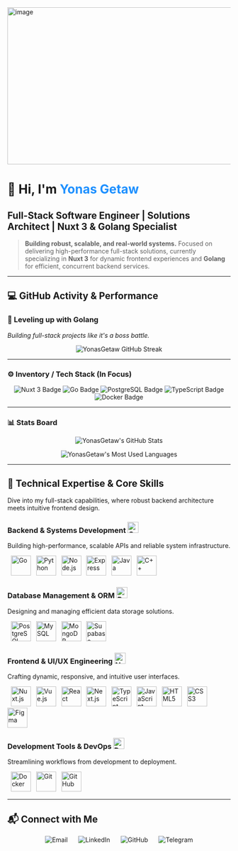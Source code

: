 <img width="1120" height="354" alt="image" src="https://github.com/user-attachments/assets/8468629d-8685-462a-959b-3f6db62dee7f" />

# 👋 Hi, I'm <span style="color:#1E90FF;">Yonas Getaw</span>
## **Full-Stack Software Engineer | Solutions Architect | Nuxt 3 & Golang Specialist**

> **Building robust, scalable, and real-world systems.** Focused on delivering high-performance full-stack solutions, currently specializing in **Nuxt 3** for dynamic frontend experiences and **Golang** for efficient, concurrent backend services.

---

## 💻 GitHub Activity & Performance

### 🚀 Leveling up with **Golang**
*Building full-stack projects like it's a boss battle.*

<p align="center">
    <img src="https://github-readme-streak-stats.herokuapp.com/?user=YonasGetaw&theme=dark&hide_border=true&date_format=M%20j%5B%2C%20Y%5D" alt="YonasGetaw GitHub Streak" />
</p>

---

### ⚙️ Inventory / Tech Stack (In Focus)

<p align="center">
    <img src="https://img.shields.io/badge/Nuxt%203-00DC82?style=for-the-badge&logo=nuxtdotjs&logoColor=white" alt="Nuxt 3 Badge"/>
    <img src="https://img.shields.io/badge/Go-00ADD8?style=for-the-badge&logo=go&logoColor=white" alt="Go Badge"/>
    <img src="https://img.shields.io/badge/PostgreSQL-316192?style=for-the-badge&logo=postgresql&logoColor=white" alt="PostgreSQL Badge"/>
    <img src="https://img.shields.io/badge/TypeScript-3178C6?style=for-the-badge&logo=typescript&logoColor=white" alt="TypeScript Badge"/>
    <img src="https://img.shields.io/badge/Docker-2496ED?style=for-the-badge&logo=docker&logoColor=white" alt="Docker Badge"/>
</p>

---

### 📊 Stats Board

<p align="center">
    <img align="center" src="https://github-readme-stats.vercel.app/api?username=YonasGetaw&show_icons=true&theme=dark&hide_border=true&count_private=true" alt="YonasGetaw's GitHub Stats" />
</p>

<p align="center">
    <img align="center" src="https://github-readme-stats.vercel.app/api/top-langs/?username=YonasGetaw&layout=compact&langs_count=6&theme=dark&hide_border=true" alt="YonasGetaw's Most Used Languages" />
</p>

---

## 🚀 Technical Expertise & Core Skills

Dive into my full-stack capabilities, where robust backend architecture meets intuitive frontend design.

### **Backend & Systems Development** <img src="https://upload.wikimedia.org/wikipedia/commons/0/05/Go_Logo_Blue.svg" width="25" alt="Golang Icon"/>

Building high-performance, scalable APIs and reliable system infrastructure.

<p align="left">
  &nbsp; <img src="https://cdn.jsdelivr.net/gh/devicons/devicon/icons/go/go-original.svg" alt="Go" width="45" title="Golang"/>
  &nbsp; <img src="https://cdn.jsdelivr.net/gh/devicons/devicon/icons/python/python-original.svg" alt="Python" width="45" title="Python"/>
  &nbsp; <img src="https://cdn.jsdelivr.net/gh/devicons/devicon/icons/nodejs/nodejs-original.svg" alt="Node.js" width="45" title="Node.js"/>
  &nbsp; <img src="https://cdn.jsdelivr.net/gh/devicons/devicon/icons/express/express-original.svg" alt="Express" width="45" title="Express.js"/>
  &nbsp; <img src="https://cdn.jsdelivr.net/gh/devicons/devicon/icons/java/java-original.svg" alt="Java" width="45" title="Java"/>
  &nbsp; <img src="https://cdn.jsdelivr.net/gh/devicons/devicon/icons/cplusplus/cplusplus-original.svg" alt="C++" width="45" title="C++"/>
</p>

### **Database Management & ORM** <img src="https://cdn.jsdelivr.net/gh/devicons/devicon/icons/postgresql/postgresql-original.svg" width="25" alt="PostgreSQL Icon"/>

Designing and managing efficient data storage solutions.

<p align="left">
  &nbsp; <img src="https://cdn.jsdelivr.net/gh/devicons/devicon/icons/postgresql/postgresql-original.svg" alt="PostgreSQL" width="45" title="PostgreSQL"/>
  &nbsp; <img src="https://cdn.jsdelivr.net/gh/devicons/devicon/icons/mysql/mysql-original.svg" alt="MySQL" width="45" title="MySQL"/>
  &nbsp; <img src="https://cdn.jsdelivr.net/gh/devicons/devicon/icons/mongodb/mongodb-original.svg" alt="MongoDB" width="45" title="MongoDB"/>
  &nbsp; <img src="https://cdn.jsdelivr.net/gh/devicons/devicon/icons/supabase/supabase-original.svg" alt="Supabase" width="45" title="Supabase"/>
</p>

### **Frontend & UI/UX Engineering** <img src="https://cdn.jsdelivr.net/gh/devicons/devicon/icons/nuxtjs/nuxtjs-original.svg" width="25" alt="Nuxt.js Icon"/>

Crafting dynamic, responsive, and intuitive user interfaces.

<p align="left">
  &nbsp; <img src="https://cdn.jsdelivr.net/gh/devicons/devicon/icons/nuxtjs/nuxtjs-original.svg" alt="Nuxt.js" width="45" title="Nuxt 3"/>
  &nbsp; <img src="https://cdn.jsdelivr.net/gh/devicons/devicon/icons/vuejs/vuejs-original.svg" alt="Vue.js" width="45" title="Vue.js"/>
  &nbsp; <img src="https://cdn.jsdelivr.net/gh/devicons/devicon/icons/react/react-original.svg" alt="React" width="45" title="React"/>
  &nbsp; <img src="https://cdn.jsdelivr.net/gh/devicons/devicon/icons/nextjs/nextjs-original.svg" alt="Next.js" width="45" title="Next.js"/>
  &nbsp; <img src="https://cdn.jsdelivr.net/gh/devicons/devicon/icons/typescript/typescript-original.svg" alt="TypeScript" width="45" title="TypeScript"/>
  &nbsp; <img src="https://cdn.jsdelivr.net/gh/devicons/devicon/icons/javascript/javascript-original.svg" alt="JavaScript" width="45" title="JavaScript"/>
  &nbsp; <img src="https://cdn.jsdelivr.net/gh/devicons/devicon/icons/html5/html5-original.svg" alt="HTML5" width="45" title="HTML5"/>
  &nbsp; <img src="https://cdn.jsdelivr.net/gh/devicons/devicon/icons/css3/css3-original.svg" alt="CSS3" width="45" title="CSS3"/>
  &nbsp; <img src="https://cdn.jsdelivr.net/gh/devicons/devicon/icons/figma/figma-original.svg" alt="Figma" width="45" title="Figma"/>
</p>

### **Development Tools & DevOps** <img src="https://cdn.jsdelivr.net/gh/devicons/devicon/icons/docker/docker-original.svg" width="25" alt="Docker Icon"/>

Streamlining workflows from development to deployment.

<p align="left">
  &nbsp; <img src="https://cdn.jsdelivr.net/gh/devicons/devicon/icons/docker/docker-original.svg" alt="Docker" width="45" title="Docker"/>
  &nbsp; <img src="https://cdn.jsdelivr.net/gh/devicons/devicon/icons/git/git-original.svg" alt="Git" width="45" title="Git"/>
  &nbsp; <img src="https://cdn.jsdelivr.net/gh/devicons/devicon/icons/github/github-original.svg" alt="GitHub" width="45" title="GitHub"/>
</p>

---

## 📬 Connect with Me

<p align="center">
    <a href="mailto:yonasgetaw5444@gmail.com" target="_blank" style="text-decoration:none; margin: 0 10px;">
        <img src="https://img.shields.io/badge/Email-D14836?style=for-the-badge&logo=gmail&logoColor=white" alt="Email" />
    </a>
    <a href="https://linkedin.com/in/your-linkedin-profile" target="_blank" style="text-decoration:none; margin: 0 10px;">
        <img src="https://img.shields.io/badge/LinkedIn-0077B5?style=for-the-badge&logo=linkedin&logoColor=white" alt="LinkedIn" />
    </a>
    <a href="https://github.com/YonasGetaw" target="_blank" style="text-decoration:none; margin: 0 10px;">
        <img src="https://img.shields.io/badge/GitHub-100000?style=for-the-badge&logo=github&logoColor=white" alt="GitHub" />
    </a>
    <a href="https://t.me/@YONAA54" target="_blank" style="text-decoration:none; margin: 0 10px;">
        <img src="https://img.shields.io/badge/Telegram-26A5E4?style=for-the-badge&logo=telegram&logoColor=white" alt="Telegram" />
    </a>
</p>
